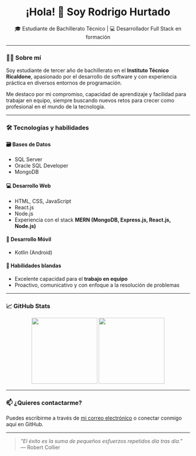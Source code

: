 <h1 align="center">¡Hola! 👋 Soy Rodrigo Hurtado</h1>

<p align="center">
  🎓 Estudiante de Bachillerato Técnico | 💻 Desarrollador Full Stack en formación  
</p>

---

### 👨‍🎓 Sobre mí

Soy estudiante de tercer año de bachillerato en el **Instituto Técnico Ricaldone**, apasionado por el desarrollo de software y con experiencia práctica en diversos entornos de programación.

Me destaco por mi compromiso, capacidad de aprendizaje y facilidad para trabajar en equipo, siempre buscando nuevos retos para crecer como profesional en el mundo de la tecnología.

---

### 🛠️ Tecnologías y habilidades

#### 🗃️ Bases de Datos
- SQL Server
- Oracle SQL Developer
- MongoDB

#### 💻 Desarrollo Web
- HTML, CSS, JavaScript
- React.js
- Node.js  
- Experiencia con el stack **MERN (MongoDB, Express.js, React.js, Node.js)**

#### 📱 Desarrollo Móvil
- Kotlin (Android)

#### 🤝 Habilidades blandas
- Excelente capacidad para el **trabajo en equipo**
- Proactivo, comunicativo y con enfoque a la resolución de problemas

---

### 📈 GitHub Stats

<p align="center">
  <img src="https://github-readme-stats.vercel.app/api?username=roand-hq&show_icons=true&theme=radical" height="180" />
  <img src="https://github-readme-stats.vercel.app/api/top-langs/?username=roand-hq&layout=compact&theme=radical" height="180" />
</p>

---

### 📫 ¿Quieres contactarme?

Puedes escribirme a través de [mi correo electrónico](mailto:rodrigo.hq.007@gmail.com) o conectar conmigo aquí en GitHub.

---

> *"El éxito es la suma de pequeños esfuerzos repetidos día tras día."*  
> — Robert Collier
